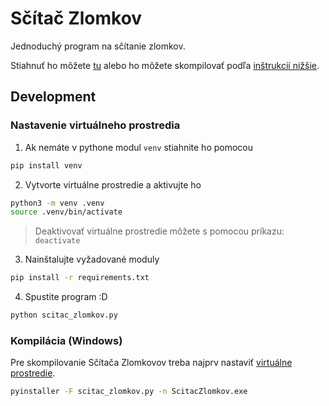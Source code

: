 # Sčítač Zlomkov

Jednoduchý program na sčítanie zlomkov.

Stiahnuť ho môžete [tu](https://github.com/TekMike365/ScitacZlomkov/releases) alebo
ho môžete skompilovať podľa [inštrukcií nižšie](#kompilácia-windows).

## Development

### Nastavenie virtuálneho prostredia

1. Ak nemáte v pythone modul `venv` stiahnite ho pomocou

```sh
pip install venv
```

2. Vytvorte virtuálne prostredie a aktivujte ho

```sh
python3 -m venv .venv
source .venv/bin/activate
```

> Deaktivovať virtuálne prostredie môžete s pomocou príkazu: `deactivate`

3. Nainštalujte vyžadované moduly

```sh
pip install -r requirements.txt
```

4. Spustite program :D

```sh
python scitac_zlomkov.py
```

### Kompilácia (Windows)

Pre skompilovanie Sčítača Zlomkovov treba najprv nastaviť [virtuálne prostredie](#nastavenie-virtuálneho-prostredia).

```sh
pyinstaller -F scitac_zlomkov.py -n ScitacZlomkov.exe
```
